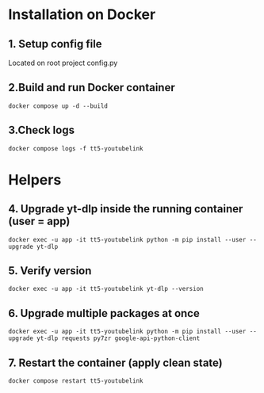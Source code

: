 # Installation on Docker
## 1. Setup config file
Located on root project config.py

## 2.Build and run Docker container
```shell script
docker compose up -d --build
```
## 3.Check logs
```shell script
docker compose logs -f tt5-youtubelink
```

# Helpers
## 4. Upgrade yt-dlp inside the running container (user = app)
```shell script
docker exec -u app -it tt5-youtubelink python -m pip install --user --upgrade yt-dlp
```

## 5. Verify version
```shell script
docker exec -u app -it tt5-youtubelink yt-dlp --version
```

## 6. Upgrade multiple packages at once
```shell script
docker exec -u app -it tt5-youtubelink python -m pip install --user --upgrade yt-dlp requests py7zr google-api-python-client
```

## 7. Restart the container (apply clean state)
```shell script
docker compose restart tt5-youtubelink
```


